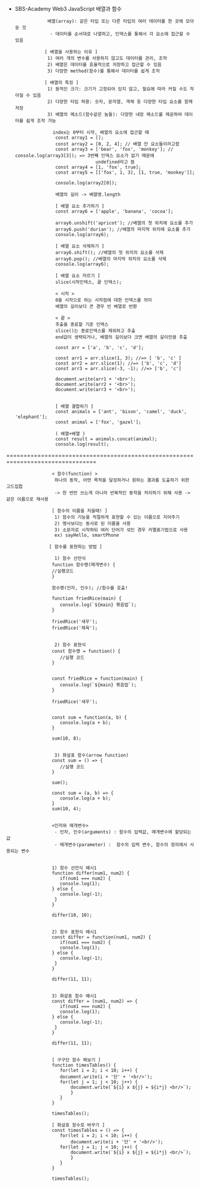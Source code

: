 - SBS-Academy Web3 JavaScript 배열과 함수

                  배열(array): 같은 타입 또는 다른 타입의 여러 데이터를 한 곳에 모아둔 것
                   - 데이터를 순서대로 나열하고, 인덱스를 통해서 각 요소에 접근할 수 있음

                 [ 배열을 사용하는 이유 ]
                  1) 여러 개의 변수를 사용하지 않고도 데이터를 관리, 조작
                  2) 배열은 데이터를 효율적으로 저장하고 접근할 수 있음 
                  3) 다양한 method(함수)를 통해서 데이터를 쉽게 조작

                 [ 배열의 특징 ]
                  1) 동적인 크기: 크기가 고정되어 있지 않고, 필요에 따라 커질 수도 작아질 수 있음
                  2) 다양한 타입 허용: 숫자, 문자열, 객체 등 다양한 타입 요소를 함께 저장
                  3) 배열의 메소드(함수같은 놈들): 다양한 내장 메소드를 제공하여 데이터를 쉽게 조작 가능

                    index는 0부터 시작, 배열의 요소에 접근할 때
                     const array1 = [];
                     const array2 = [0, 2, 4]; // 배열 안 요소들이라고함
                     const array3 = ['bear', 'fox', 'monkey']; // console.log(array3[3]); => 3번째 인덱스 요소가 없기 때문에
                                    undefined라고 뜸
                     const array4 = [1, 'fox', true];
                     const array5 = [['fox', 1, 3], [1, true, 'monkey']];

                     console.log(array2[0]);

                     배열의 길이 -> 배열명.length 

                     [ 배열 요소 추가하기 ]
                     const array6 = ['apple', 'banana', 'cocoa'];

                     array6.unshift('apricot'); //배열의 첫 위치에 요소를 추가
                     array6.push('durian'); //배열의 마지막 위치에 요소를 추가
                     console.log(array6);

                     [ 배열 요소 삭제하기 ]
                     array6.shift(); //배열의 첫 위치의 요소를 삭제
                     array6.pop(); //배열의 마지막 위치의 요소를 삭제
                     console.log(array6);

                     [ 배열 요소 자르기 ]
                     slice(시작인덱스, 끝 인덱스);

                     < 시작 >
                     0을 시작으로 하는 시작점에 대한 인덱스를 의미
                     배열의 길이보다 큰 경우 빈 배열로 반환

                     < 끝 >
                     추출을 종료할 기준 인덱스
                     slice()는 종료인덱스를 제외하고 추출
                     end값이 생략되거나, 배열의 길이보다 크면 배열의 길이만큼 추출

                     const arr = ['a', 'b', 'c', 'd'];

                     const arr1 = arr.slice(1, 3); //=> [ 'b', 'c' ]
                     const arr2 = arr.slice(1); //=> ['b', 'c', 'd']
                     const arr3 = arr.slice(-3, -1); //=> ['b', 'c'] 

                     document.write(arr1 + '<br>'); 
                     document.write(arr2 + '<br>');
                     document.write(arr3 + '<br>');


                     [ 배열 결합하기 ]
                     const animals = ['ant', 'bison', 'camel', 'duck', 'elephant'];
                     const animal = ['fox', 'gazel'];

                     ( 배열+배열 )
                     const result = animals.concat(animal);
                     console.log(result);
================================================================================

                     < 함수(function) >
                      하나의 동작, 어떤 목적을 달성하거나 원하는 결과를 도출하기 위한 고드집합
                      -> 한 번만 쓰는게 아니라 반복적인 동작을 처리하기 위해 사용 -> 같은 이름으로 재사용

                     [ 함수의 이름을 지을때! ]
                      1) 함수의 기능을 적절하게 표현할 수 있는 이름으로 지어주기
                      2) 명사보다는 동사로 된 이름을 사용
                      3) 소문자로 시작하되 여러 단어가 섞인 경우 카멜표기법으로 사용
                      ex) sayHello, smartPhone

                    [ 함수를 표현하는 방법 ]

                      1) 함수 선언식
                     function 함수명(매개변수) {
                     //실행코드
                     }
            
                     함수명(인자, 인수); //함수를 호출!

                     function friedRice(main) {
                        console.log(`${main} 볶음밥`);
                     }

                     friedRice('새우');
                     friedRice('제육');


                      2) 함수 표현식
                     const 함수명 = function() {
                        //실행 코드
                     }
            

                     const friedRice = function(main) {
                        console.log(`${main} 볶음밥`);
                     }

                     friedRice('새우');


                     const sum = function(a, b) {
                        console.log(a + b);
                     }

                     sum(10, 8);


                      3) 화살표 함수(arrow function)
                     const sum = () => {
                        //실행 코드
                     }

                     sum();

                     const sum = (a, b) => {
                        console.log(a + b);
                     }
                     sum(10, 4);


                     <인자와 매개변수>
                      - 인자, 인수(arguments) : 함수의 입력값, 매개변수에 할당되는 값
                      - 매개변수(parameter) :  함수의 입력 변수, 함수의 정의에서 사용되는 변수

            
                     1) 함수 선언식 예시1
                     function differ(num1, num2) {
                        if(num1 === num2) {
                        console.log(1);
                     } else {
                        console.log(-1);
                      }
                     }

                     differ(10, 10);


                     2) 함수 표현식 예시1
                     const differ = function(num1, num2) {
                        if(num1 === num2) {
                        console.log(1);
                     } else {
                        console.log(-1);
                      }
                     }

                     differ(11, 11);


                     3) 화살표 함수 예시1
                     const differ = (num1, num2) => {
                        if(num1 === num2) {
                        console.log(1);
                     } else {
                        console.log(-1);
                      }
                     }

                     differ(11, 11);
            

                     [ 구구단 함수 짜보기 ]
                     function timesTables() {
                        for(let i = 2; i < 10; i++) {
                        document.write(i + '단' + '<br/>');
                        for(let j = 1; j < 10; j++) {
                            document.write(`${i} x ${j} = ${i*j} <br/>`);
                            }
                        }
                     }

                     timesTables();

                     [ 화살표 함수로 바꾸기 ]
                     const timesTables = () => {
                        for(let i = 2; i < 10; i++) {
                            document.write(i + '단' + '<br/>');
                        for(let j = 1; j < 10; j++) {
                            document.write(`${i} x ${j} = ${i*j} <br/>`);
                            }
                        }
                     } 

                     timesTables();
